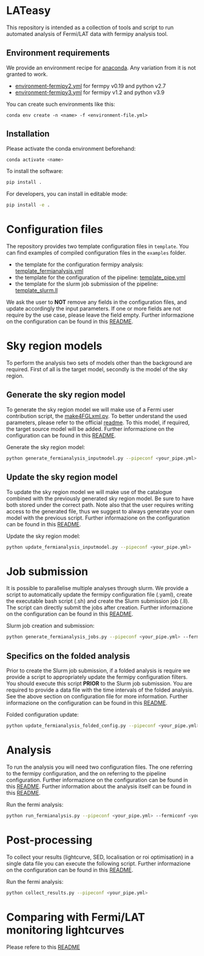 # LATeasy

This repository is intended as a collection of tools and script to run automated analysis of Fermi/LAT data with fermipy analysis tool. 

## Environment requirements 

We provide an environment recipe for [anaconda](https://www.anaconda.com/products/distribution). Any variation from it is not granted to work.

- [environment-fermipy2.yml](./environment-fermipy2.yml) for fermpy v0.19 and python v2.7
- [environment-fermipy3.yml](./environment-fermipy3.yml) for fermipy v1.2 and python v3.9 

You can create such environments like this:

```bach
conda env create -n <name> -f <environment-file.yml>
```

## Installation

Please activate the conda environment beforehand:

```bash
conda activate <name>
```

To install the software:

```bash
pip install .
```

For developers, you can install in editable mode:

```bash
pip install -e .
```

# Configuration files

The repository provides two template configuration files in <code>template</code>. You can find examples of compiled configuration files in the <code>examples</code> folder.

- the template for the configuration fermipy analysis: [template_fermianalysis.yml](./lateasy/templates/template_fermianalysis.yml)
- the template for the configuration of the pipeline: [template_pipe.yml](./lateasy/templates/template_pipe.yml)
- the template for the slurm job submission of the pipeline: [template_slurm.ll](./lateasy/templates/template_slurm.ll)

We ask the user to <b>NOT</b> remove any fields in the configuration files, and update accordingly the input parameters. If one or more fields are not require by the use case, please leave the field empty. Further informazione on the configuration can be found in this [README](lateasy/templates/README.md).

# Sky region models

To perform the analysis two sets of models other than the background are required. First of all is the target model, secondly is the model of the sky region. 

## Generate the sky region model

To generate the sky region model we will make use of a Fermi user contribution script, the [make4FGLxml.py](https://fermi.gsfc.nasa.gov/ssc/data/analysis/user/make4FGLxml.py). To better understand the used parameters, please refer to the official [readme](https://fermi.gsfc.nasa.gov/ssc/data/analysis/user/readme_make4FGLxml.txt). To this model, if required, the target source model will be added. Further informazione on the configuration can be found in this [README](lateasy/templates/README.md).

Generate the sky region model:
```bash
python generate_fermianalysis_inputmodel.py --pipeconf <your_pipe.yml>
```

## Update the sky region model

To update the sky region model we will make use of the catalogue combined with the previously generated sky region model. Be sure to have both stored under the correct path. Note also that the user requires writing access to the generated file, thus we suggest to always generate your own model with the previous script. Further informazione on the configuration can be found in this [README](lateasy/templates/README.md).

Update the sky region model:
```bash
python update_fermianalysis_inputmodel.py --pipeconf <your_pipe.yml>
```

# Job submission

It is possible to parallelise multiple analyses through slurm. We provide a script to automatically update the fermipy configuration file (.yaml), create the executable bash script (.sh) and create the Slurm submission job (.ll). The script can directly submit the jobs after creation. Further informazione on the configuration can be found in this [README](lateasy/templates/README.md).

Slurm job creation and submission:
```bash
python generate_fermianalysis_jobs.py --pipeconf <your_pipe.yml> --fermiconf <your_fermianalysis.yml>
```

## Specifics on the folded analysis

Prior to create the Slurm job submission, if a folded analysis is require we provide a script to appropriately update the fermipy configuration filters. You should execute this script **PRIOR** to the Slurm job submission. You are required to provide a data file with the time intervals of the folded analysis. See the above section on configuration file for more information. Further informazione on the configuration can be found in this [README](lateasy/templates/README.md).

Folded configuration update:
```bash
python update_fermianalysis_folded_config.py --pipeconf <your_pipe.yml> --fermiconf <your_fermianalysis.yml>
```

# Analysis

To run the analysis you will need two configuration files. The one referring to the fermipy configuration, and the on referring to the pipeline configuration. Further informazione on the configuration can be found in this [README](lateasy/templates/README.md). Further information about the analysis itself can be found in this [README](lateasy/README.md).

Run the fermi analysis:
```bash
python run_fermianalysis.py --pipeconf <your_pipe.yml> --fermiconf <your_fermianalysis.yml>
```

# Post-processing

To collect your results (lightcurve, SED, localisation or roi optimisation) in a single data file you can execute the following script. Further informazione on the configuration can be found in this [README](lateasy/templates/README.md).

Run the fermi analysis:
```bash
python collect_results.py --pipeconf <your_pipe.yml>
```

# Comparing with Fermi/LAT monitoring lightcurves

Please refere to this [README](lateasy/monitoring/README.md)
